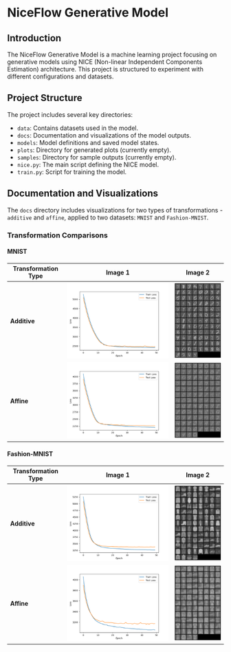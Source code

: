 # NiceFlow Generative Model

## Introduction
The NiceFlow Generative Model is a machine learning project focusing on generative models using NICE (Non-linear Independent Components Estimation) architecture. This project is structured to experiment with different configurations and datasets.

## Project Structure
The project includes several key directories:
- `data`: Contains datasets used in the model.
- `docs`: Documentation and visualizations of the model outputs.
- `models`: Model definitions and saved model states.
- `plots`: Directory for generated plots (currently empty).
- `samples`: Directory for sample outputs (currently empty).
- `nice.py`: The main script defining the NICE model.
- `train.py`: Script for training the model.

## Documentation and Visualizations
The `docs` directory includes visualizations for two types of transformations - `additive` and `affine`, applied to two datasets: `MNIST` and `Fashion-MNIST`. 

### Transformation Comparisons

#### MNIST
| Transformation Type | Image 1 | Image 2 |
| -------------------- | ------- | ------- |
| **Additive** | ![MNIST Additive 1](docs/additive/mnist/mnist_batch128_coupling4_coupling_typeadditive_mid1000_hidden5_.pt.png) | ![MNIST Additive 2](docs/additive/mnist/mnist_batch128_coupling4_coupling_typeadditive_mid1000_hidden5_.ptepoch46.png) |
| **Affine** | ![MNIST Affine 1](docs/affine/mnist/mnist_batch128_coupling4_coupling_typeaffine_mid1000_hidden5_.pt.png) | ![MNIST Affine 2](docs/affine/mnist/mnist_batch128_coupling4_coupling_typeaffine_mid1000_hidden5_.ptepoch46.png) |

#### Fashion-MNIST
| Transformation Type | Image 1 | Image 2 |
| -------------------- | ------- | ------- |
| **Additive** | ![Fashion-MNIST Additive 1](docs/additive/fashion-mnist/fashion-mnist_batch128_coupling4_coupling_typeadditive_mid1000_hidden5_.pt.png) | ![Fashion-MNIST Additive 2](docs/additive/fashion-mnist/fashion-mnist_batch128_coupling4_coupling_typeadditive_mid1000_hidden5_.ptepoch42.png) |
| **Affine** | ![Fashion-MNIST Affine 1](docs/affine/fashion-mnist/fashion-mnist_batch128_coupling4_coupling_typeaffine_mid1000_hidden5_.pt.png) | ![Fashion-MNIST Affine 2](docs/affine/fashion-mnist/fashion-mnist_batch128_coupling4_coupling_typeaffine_mid1000_hidden5_.ptepoch46.png) |
